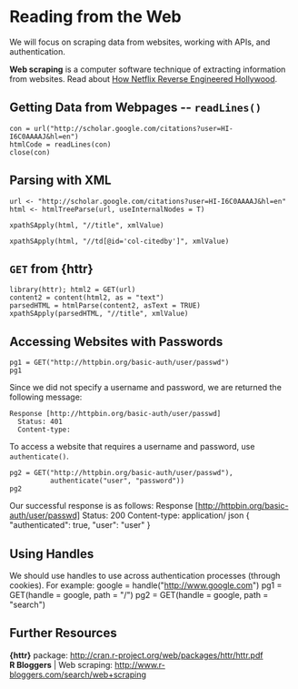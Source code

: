 Reading from the Web
====================
We will focus on scraping data from websites, working with APIs, and authentication.

**Web scraping** is a computer software technique of extracting information from websites. Read about [How Netflix Reverse Engineered Hollywood](http://www.theatlantic.com/technology/archive/2014/01/how-netflix-reverse-engineered-hollywood/282679/).

Getting Data from Webpages -- `readLines()`
---------------------------------------------
    con = url("http://scholar.google.com/citations?user=HI-I6C0AAAAJ&hl=en")  
    htmlCode = readLines(con)  
    close(con)

Parsing with XML
----------------
    url <- "http://scholar.google.com/citations?user=HI-I6C0AAAAJ&hl=en"
    html <- htmlTreeParse(url, useInternalNodes = T)

    xpathSApply(html, "//title", xmlValue)

    xpathSApply(html, "//td[@id='col-citedby']", xmlValue)

`GET` from {httr}
-------------------
    library(httr); html2 = GET(url)
    content2 = content(html2, as = "text")
    parsedHTML = htmlParse(content2, asText = TRUE)
    xpathSApply(parsedHTML, "//title", xmlValue)

Accessing Websites with Passwords
---------------------------------
    pg1 = GET("http://httpbin.org/basic-auth/user/passwd")
    pg1

Since we did not specify a username and password, we are returned the following message:

    Response [http://httpbin.org/basic-auth/user/passwd]
      Status: 401
      Content-type:

To access a website that requires a username and password, use `authenticate()`.

    pg2 = GET("http://httpbin.org/basic-auth/user/passwd"),
	          authenticate("user", "password"))
    pg2

Our successful response is as follows:
    Response [http://httpbin.org/basic-auth/user/passwd]
      Status: 200
      Content-type: application/ json
    {
      "authenticated": true,
      "user": "user"
    }

Using Handles
-------------
We should use handles to use across authentication processes (through cookies). For example:
    google = handle("http://www.google.com")
    pg1 = GET(handle = google, path = "/")
    pg2 = GET(handle = google, path = "search")
    
Further Resources
-----------------
**{httr}** package: http://cran.r-project.org/web/packages/httr/httr.pdf  
**R Bloggers** | Web scraping: http://www.r-bloggers.com/search/web+scraping
